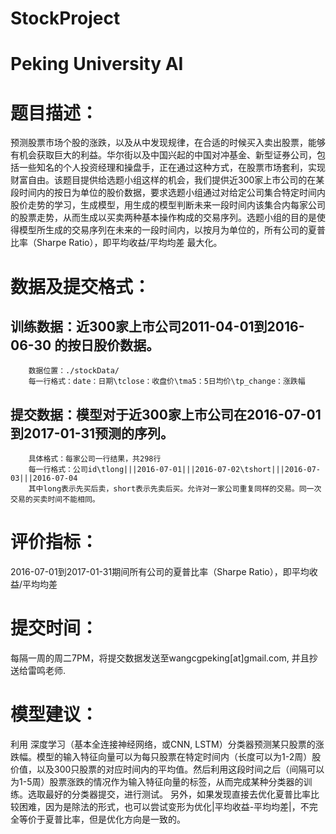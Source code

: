 # StockProject
# Peking University AI

# 题目描述：
预测股票市场个股的涨跌，以及从中发现规律，在合适的时候买入卖出股票，能够有机会获取巨大的利益。华尔街以及中国兴起的中国对冲基金、新型证券公司，包括一些知名的个人投资经理和操盘手，正在通过这种方式，在股票市场套利，实现财富自由。该题目提供给选题小组这样的机会，我们提供近300家上市公司的在某段时间内的按日为单位的股价数据，要求选题小组通过对给定公司集合特定时间内股价走势的学习，生成模型，用生成的模型判断未来一段时间内该集合内每家公司的股票走势，从而生成以买卖两种基本操作构成的交易序列。选题小组的目的是使得模型所生成的交易序列在未来的一段时间内，以按月为单位的，所有公司的夏普比率（Sharpe Ratio），即平均收益/平均均差 最大化。


# 数据及提交格式：
## 训练数据：近300家上市公司2011-04-01到2016-06-30 的按日股价数据。
        数据位置：./stockData/
        每一行格式：date：日期\tclose：收盘价\tma5：5日均价\tp_change：涨跌幅
## 提交数据：模型对于近300家上市公司在2016-07-01到2017-01-31预测的序列。
        具体格式：每家公司一行结果，共298行
        每一行格式：公司id\tlong|||2016-07-01|||2016-07-02\tshort|||2016-07-03|||2016-07-04
        其中long表示先买后卖，short表示先卖后买。允许对一家公司重复同样的交易。同一次交易的买卖时间不能相同。


# 评价指标：
2016-07-01到2017-01-31期间所有公司的夏普比率（Sharpe Ratio），即平均收益/平均均差


# 提交时间：
每隔一周的周二7PM，将提交数据发送至wangcgpeking[at]gmail.com, 并且抄送给雷鸣老师.



# 模型建议：
利用 深度学习（基本全连接神经网络，或CNN, LSTM）分类器预测某只股票的涨跌幅。模型的输入特征向量可以为每只股票在特定时间内（长度可以为1-2周）股价值，以及300只股票的对应时间内的平均值。然后利用这段时间之后（间隔可以为1-5周）股票涨跌的情况作为输入特征向量的标签，从而完成某种分类器的训练。选取最好的分类器提交，进行测试。
另外，如果发现直接去优化夏普比率比较困难，因为是除法的形式，也可以尝试变形为优化|平均收益-平均均差|，不完全等价于夏普比率，但是优化方向是一致的。
